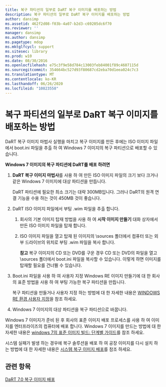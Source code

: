```yaml
---
title: 복구 파티션의 일부로 DaRT 복구 이미지를 배포하는 방법
description: 복구 파티션의 일부로 DaRT 복구 이미지를 배포하는 방법
author: dansimp
ms.assetid: 462f2d08-f03b-4a07-b2d3-c69205dc6f70
ms.reviewer: ''
manager: dansimp
ms.author: dansimp
ms.pagetype: mdop
ms.mktglfcycl: support
ms.sitesec: library
ms.prod: w10
ms.date: 08/30/2016
ms.openlocfilehash: e75c3f9e58d784c13003feb84001f89c4607115d
ms.sourcegitcommit: 354664bc527d93f80687cd2eba70d1eea024c7c3
ms.translationtype: MT
ms.contentlocale: ko-KR
ms.lasthandoff: 06/26/2020
ms.locfileid: "10823558"
---
```

# 복구 파티션의 일부로 DaRT 복구 이미지를 배포하는 방법


DaRT 복구 이미지 마법사 실행을 마치고 복구 이미지를 만든 후에는 ISO 이미지 파일에서 boot.ini 파일을 추출 하 여 Windows 7 이미지의 복구 파티션으로 배포할 수 있습니다.

**Windows 7 이미지의 복구 파티션에 DaRT를 배포 하려면**

1.  **DaRT 복구 이미지 마법사**를 사용 하 여 만든 ISO 이미지 파일의 크기 보다 크거나 같은 Windows 7 이미지에 대상 파티션을 만듭니다.

    DaRT 파티션에 필요한 최소 크기는 대략 300MB입니다. 그러나 DaRT의 원격 연결 기능을 수용 하는 것이 450MB 것이 좋습니다.

2.  DaRT ISO 이미지 파일에서 부팅 .wim 파일을 추출 합니다.

    1.  회사의 기본 이미지 탑재 방법을 사용 하 여 **시작 이미지 만들기** 대화 상자에서 만든 ISO 이미지 파일을 탑재 합니다.

    2.  ISO 이미지 파일을 열고 탑재 된 이미지의 \\sources 폴더에서 컴퓨터 또는 외부 드라이브의 위치로 부팅 .wim 파일을 복사 합니다.

        **참고**  복구 이미지의 CD 또는 DVD를 구운 경우 CD 또는 DVD의 파일을 열고 \\sources 폴더에서 boot.ini 파일을 복사할 수 있습니다. 이렇게 하면 이미지를 탑재할 필요를 건너뛸 수 있습니다.

         

3.  Boot.ini 파일을 사용 하 여 사용자 지정 Windows RE 이미지 만들기에 대 한 회사의 표준 방법을 사용 하 여 부팅 가능한 복구 파티션을 만듭니다.

    복구 파티션을 만들거나 사용자 지정 하는 방법에 대 한 자세한 내용은 [WINDOWS RE 환경 사용자 지정](https://go.microsoft.com/fwlink/?LinkId=214222)을 참조 하세요.

4.  Windows 7 이미지의 대상 파티션을 복구 파티션으로 바꿉니다.

Windows 7 이미지가 준비 된 후 회사의 표준 이미지 배포 프로세스를 사용 하 여 이미지를 엔터프라이즈의 컴퓨터에 배포 합니다. Windows 7 이미지를 만드는 방법에 대 한 자세한 내용은 [windows 7의 표준 이미지 빌드: 단계별 가이드](https://go.microsoft.com/fwlink/?LinkId=212103)를 참조 하세요.

시스템 실패가 발생 하는 경우에 복구 솔루션을 배포 하 여 공장 이미지를 다시 설치 하는 방법에 대 한 자세한 내용은 [시스템 복구 이미지 배포](https://go.microsoft.com/fwlink/?LinkId=214221)를 참조 하세요.

## 관련 항목


[DaRT 7.0 복구 이미지 배포](deploying-the-dart-70-recovery-image-dart-7.md)

 

 





